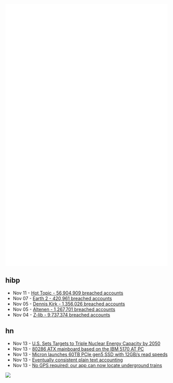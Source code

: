 ![Metrics](https://raw.githubusercontent.com/phixion/phixion/master/metrics.svg)

## hibp

<!--
for https://github.com/phixion/phixion/blob/main/.github/workflows/feeds.yml
-->
<!--START_SECTION:haveibeenpwnd-->
- Nov 11 - [Hot Topic - 56,904,909 breached accounts](https://haveibeenpwned.com/PwnedWebsites#HotTopic)
- Nov 07 - [Earth 2 - 420,961 breached accounts](https://haveibeenpwned.com/PwnedWebsites#Earth2)
- Nov 05 - [Dennis Kirk - 1,356,026 breached accounts](https://haveibeenpwned.com/PwnedWebsites#DennisKirk)
- Nov 05 - [Altenen - 1,267,701 breached accounts](https://haveibeenpwned.com/PwnedWebsites#Altenen)
- Nov 04 - [Z-lib - 9,737,374 breached accounts](https://haveibeenpwned.com/PwnedWebsites#ZLib)
<!--END_SECTION:haveibeenpwnd-->

## hn

<!--
for https://github.com/phixion/phixion/blob/main/.github/workflows/feeds.yml
-->
<!--START_SECTION:hn-->
- Nov 13 - [U.S. Sets Targets to Triple Nuclear Energy Capacity by 2050](https://www.energy.gov/ne/articles/us-sets-targets-triple-nuclear-energy-capacity-2050)
- Nov 13 - [80286 ATX mainboard based on the IBM 5170 AT PC](https://github.com/rodneyknaap/atx-286at-v1-mainboard)
- Nov 13 - [Micron launches 60TB PCIe gen5 SSD with 12GB/s read speeds](https://www.micron.com/products/storage/ssd/data-center-ssd/6550-ion)
- Nov 13 - [Eventually consistent plain text accounting](https://tylercipriani.com/blog/2024/10/24/plain-text-accounting/)
- Nov 13 - [No GPS required: our app can now locate underground trains](https://blog.transitapp.com/go-underground/)
<!--END_SECTION:hn-->

<!--
for https://yhype.me
-->
![](https://hit.yhype.me/github/profile?user_id=13013670)
